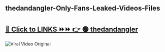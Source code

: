 
 ## thedandangler-Only-Fans-Leaked-Videos-Files

# <h2><a href="https://mediaupload.pro?thedandangler">🔗 Click to LINKS ⏩⏩ 👉 🟢 thedandangler </a></h2>

<a href="https://mediaupload.pro?thedandangler" rel="nofollow" data-target="animated-image.originalLink"><img src="https://i.ibb.co.com/xMMVF88/686577567.gif" alt="Viral Video Original" style="max-width: 100%; display: inline-block;" data-target="animated-image.originalImage"></a>